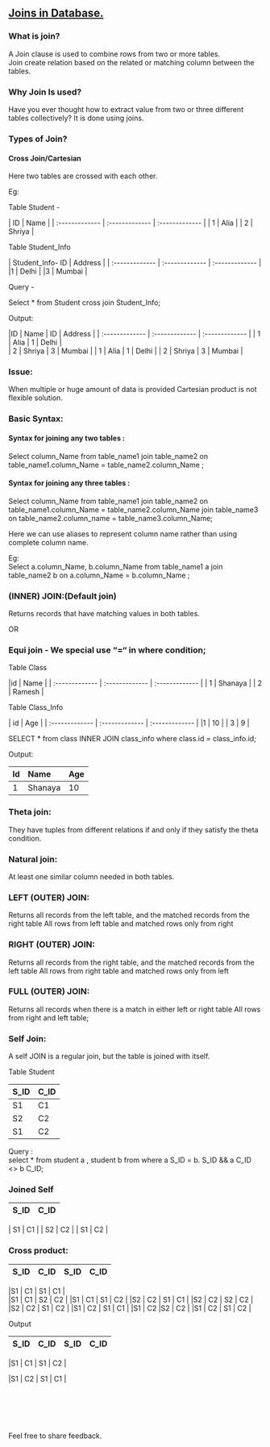 ## [Joins in Database.](https://prayuja-teli.github.io/Blog/Joins)<br/>    

### What is join?<br/>

A Join clause is used to combine rows from two or more tables.<br/>
Join create relation based on the related or matching column between the tables.<br/>

### Why Join Is used?<br/>

Have you ever thought how to extract value from two or three different tables collectively? 
It is done using joins.<br/>


### Types of Join?<br/>

#### Cross Join/Cartesian

Here two tables are crossed with each other.<br/>

Eg:<br/>

Table Student -		

| ID | Name |
| :------------- | :------------- | :------------- | 
| 1 | Alia |
| 2 | Shriya |


 Table Student_Info <br/>
   
| Student_Info- ID | Address |
| :------------- | :------------- | :------------- | 
|1 | Delhi  |
|3 | Mumbai  |


Query - <br/>

Select * from Student cross join Student_Info;<br/>

Output:<br/>

|ID  | Name  |  ID    | Address  |
| :------------- | :------------- | :------------- | 
| 1  | Alia     |    1   | Delhi |   
| 2  | Shriya   |   3   | Mumbai |
| 1  |  Alia    |      1   | Delhi |
| 2  | Shriya   |  3  | Mumbai |

###  Issue:

When multiple or huge amount of data is provided Cartesian product is not flexible solution.<br/>

### Basic Syntax:<br/>

#### Syntax for joining any two tables :<br/>

Select column_Name from table_name1 join table_name2 on table_name1.column_Name = table_name2.column_Name ;<br/>

#### Syntax for joining any three tables :<br/>

Select column_Name from table_name1 join table_name2 on table_name1.column_Name = table_name2.column_Name  join table_name3 on table_name2.column_name = table_name3.column_Name;<br/>

Here we can use aliases to represent column name rather than using complete column name.<br/>

Eg: <br/>
Select a.column_Name, b.column_Name from table_name1 a join table_name2 b on a.column_Name = b.column_Name ;<br/>


### (INNER) JOIN:(Default join)<br/>
Returns records that have matching values in both tables. <br/>

OR<br/>

### Equi join - We special use “=“ in where condition;<br/>

Table Class 

|id | Name |
| :------------- | :------------- | :------------- | 
| 1 |  Shanaya | 
| 2 |  Ramesh | 

Table Class_Info

| id | Age |
| :------------- | :------------- | :------------- | 
|1 | 10 |
| 3 | 9 |

SELECT * from class INNER JOIN class_info where class.id = class_info.id;<br/>

Output:<br/>

| Id | Name |  Age |
| :------------- | :------------- | :------------- | 
| 1 | Shanaya | 10 |

### Theta join:<br/>

They have tuples from different relations if and only if they satisfy the theta condition.<br/>

### Natural join:<br/>

At least one similar column needed in both tables.

### LEFT (OUTER) JOIN:<br/>

Returns all records from the left table, and the matched records from the right table
All rows from left table and matched rows only from right <br/>


### RIGHT (OUTER) JOIN:<br/>

Returns all records from the right table, and the matched records from the left table
All rows from right table and matched rows only from left <br/>

### FULL (OUTER) JOIN:<br/>

Returns all records when there is a match in either left or right table
All rows from right and left table;<br/>


### Self Join:<br/>

A self JOIN is a regular join, but the table is joined with itself.<br/>

Table Student<br/>

| S_ID | C_ID |   
| :------------- | :------------- |
| S1   |   C1  |
| S2   |   C2  |  
| S1   |   C2  |

Query :<br/>
select  * from student a , student b  from where  a S_ID = b. S_ID && a C_ID <> b C_ID;<br/>

### Joined Self<br/>

|S_ID | C_ID |
| :------------- | :------------- |  

| S1   |   C1 |
| S2   |   C2 |
| S1   |   C2 |

### Cross product:<br/>

|S_ID | C_ID | S_ID | C_ID |
| :------------- | :------------- | :------------- | :------------- |

  |S1       | C1        |   		     S1       | C1    |       
  |S1       | C1                  |        S2    |    C2  |
  |S1       | C1                    |      S1      |  C2  |
  |S2       | C2 		        |       S1    |    C1  |
  |S2       | C2 			     |  S2     |   C2  |
  |S2      |  C2 		              | S1     |   C2  |
  |S1      |  C2 			    |   S1     |   C1  |
  |S1    |    C2 		               |S2       | C2  |
  |S1    |    C2			    |   S1     |   C2  |

Output<br/>

|S_ID | C_ID | S_ID | C_ID |
| :------------- | :------------- | :------------- | :------------- |

  |S1     |   C1    |                      S1      |  C2  |

  |S1    |    C2 		  |	     S1    |    C1  |



 
 <br/><br/><br/><br/>
 
 Feel free to share feedback.
